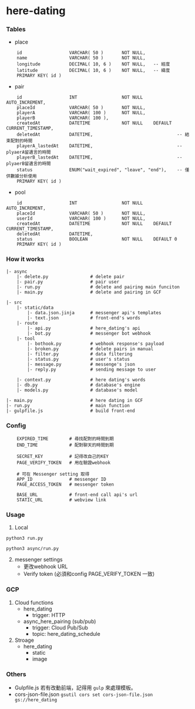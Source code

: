 # here-dating

### Tables
- place
```
    id                  VARCHAR( 50 )       NOT NULL,
    name                VARCHAR( 50 )       NOT NULL,
    longitude           DECIMAL( 10, 6 )    NOT NULL,   -- 經度
    latitude            DECIMAL( 10, 6 )    NOT NULL,   -- 緯度
    PRIMARY KEY( id )
```
- pair
```
    id                  INT                 NOT NULL    AUTO_INCREMENT,
    placeId             VARCHAR( 50 )       NOT NULL,
    playerA             VARCHAR( 100 )      NOT NULL,
    playerB             VARCHAR( 100 ),
    createdAt           DATETIME        	NOT NULL    DEFAULT  CURRENT_TIMESTAMP,
    deletedAt           DATETIME,                                -- 結束配對的時間
    playerA_lastedAt    DATETIME,                                -- plyaerA留遺言的時間
    playerB_lastedAt    DATETIME,                                -- plyaerB留遺言的時間
    status              ENUM("wait_expired", "leave", "end"),    -- 僅供數據分析使用
    PRIMARY KEY( id )
```
- pool
```
    id                  INT                 NOT NULL    AUTO_INCREMENT,
    placeId             VARCHAR( 50 )       NOT NULL,
    userId              VARCHAR( 100 )      NOT NULL,
    createdAt           DATETIME        	NOT NULL    DEFAULT CURRENT_TIMESTAMP,
    deletedAt           DATETIME,                                                   
    status              BOOLEAN             NOT NULL    DEFAULT 0    
    PRIMARY KEY( id )
```

### How it works
```
|- async
    |- delete.py                # delete pair
    |- pair.py                  # pair user
    |- run.py                   # delete and pairing main funciton
    |- main.py                  # delete and pairing in GCF

|- src
    |- static/data
        |- data.json.jinja      # messenger api's templates
        |- text.json            # front-end's words
    |- route
        |- api.py               # here_dating's api
        |- bot.py               # messenger bot webhook
    |- tool
        |- bothook.py           # webhook response's payload
        |- broken.py            # delete pairs in manual
        |- filter.py            # data filtering
        |- status.py            # user's status
        |- message.py           # messenge's json
        |- reply.py             # sending message to user

    |- context.py               # here dating's words
    |- db.py                    # database's engine
    |- models.py                # database's model

|- main.py                      # here dating in GCF
|- run.py                       # main function
|- gulpfile.js                  # build front-end
```

### Config
```
    EXPIRED_TIME        # 尋找配對的時間到期
    END_TIME            # 配對聊天的時間到期

    SECRET_KEY          # 記得改自己的KEY
    PAGE_VERIFY_TOKEN   # 用在驗證webhook

    # 可在 Messenger setting 取得
    APP_ID              # messenger ID
    PAGE_ACCESS_TOKEN   # messenger token

    BASE_URL            # front-end call api's url
    STATIC_URL          # webview link
```

### Usage
1. Local
```
python3 run.py

python3 async/run.py
```
2. messenger settings
    - 更改webhook URL
    - Verify token (必須和config PAGE_VERIFY_TOKEN 一致)

### GCP
1. Cloud functions
    - here_dating
        - trigger: HTTP
    - async_here_pairing (sub/pub)
        - trigger: Cloud Pub/Sub
        - topic: here_dating_schedule
2. Stroage
    - here_dating
        - static
        - image

### Others
- Gulpfile.js
若有改動前端，記得用 `gulp` 來處理模板。
- cors-json-file.json
`gsutil cors set cors-json-file.json gs://here_dating`
